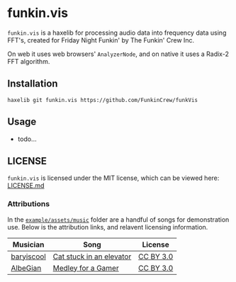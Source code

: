 # funkin.vis

`funkin.vis` is a haxelib for processing audio data into frequency data using FFT's, created for Friday Night Funkin' by The Funkin' Crew Inc.

On web it uses web browsers' `AnalyzerNode`, and on native it uses a Radix-2 FFT algorithm.

## Installation

`haxelib git funkin.vis https://github.com/FunkinCrew/funkVis`

## Usage

- todo...


## LICENSE

`funkin.vis` is licensed under the MIT license, which can be viewed here: [LICENSE.md](/LICENSE.md)

### Attributions

In the [`example/assets/music`](example/assets/music) folder are a handful of songs for demonstration use.
Below is the attribution links, and relavent licensing information.

| Musician | Song | License |
| --- | --- | --- |
| [baryiscool][] | [Cat stuck in an elevator][] | [CC BY 3.0][] |
| [AlbeGian][] | [Medley for a Gamer][] | [CC BY 3.0][] |


<!-- Musicians -->
[baryiscool]: https://baryiscool.newgrounds.com
[AlbeGian]: https://AlbeGian.newgrounds.com

<!-- Songs -->
[Cat stuck in an elevator]: https://www.newgrounds.com/audio/listen/1294925
[Medley for a Gamer]: https://www.newgrounds.com/audio/listen/1286411

<!-- License -->
[CC BY 3.0]: https://creativecommons.org/licenses/by/3.0/legalcode